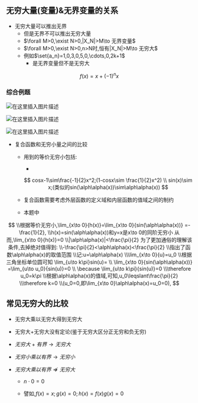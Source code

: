 

## 无穷大量(变量)&无界变量的关系

- 无穷大量可以推出无界
  - 但是无界不可以推出无穷大量
  - $\forall M>0,\exist N>0,|X_N|>M\to  无界变量$
  - $\forall M>0,\exist N>0,n>N时,恒有|X_N|>M\to  无穷大$
  - 例如$\set{a_n}=1,0,3,0,5,0,\cdots,0,2k+1$
    - 是无界变量但不是无穷大

$$
f(x)={x+(-1)^{n}x}
$$

### 综合例题

![在这里插入图片描述](https://img-blog.csdnimg.cn/fbabbf2d42e74c109b998b0509519f4b.png)

![在这里插入图片描述](https://img-blog.csdnimg.cn/492cda7d4a6141a39922a8eeb49116f8.png)

![在这里插入图片描述](https://img-blog.csdnimg.cn/2cad30aac91641878731df8a2813ad49.png)


- 复合函数和无穷小量之间的比较

  - 用到的等价无穷小包括:

    - 

      $$
      cosx-1\sim\frac{-1}{2}x^2;(1-cosx\sim \frac{1}{2}x^2)
      \\
      sin(x)\sim x;(类似的sin(\alph\alpha(x))\sim\alph\alpha(x))
      $$

  - 复合函数需要考虑外层函数的定义域和内层函数的值域之间的制约

  - 本题中

$$
\\根据等价无穷小,\lim_{x\to 0}{h(x)}=\lim_{x\to 0}{sin(\alph\alpha(x))}
=-\frac{1}{2},
\\h(x)=sin(\alph\alpha(x))和y=x是x\to 0的同阶无穷小
从而,\lim_{x\to 0}{h(x)}=0
\\|\alph\alpha(x)|<\frac{\pi}{2}
为了更加通俗的理解该条件,去掉绝对值得到:
\\-\frac{\pi}{2}<\alph\alpha(x)<\frac{\pi}{2}
\\指出了函数\alph\alpha(x)的取值范围
\\记:u=\alph\alpha(x)
\\\lim_{x\to 0}{u}=u_0
\\根据三角坐标单位圆可知
\lim_{u\to  k\pi}sin(u)=
\\ \lim_{x\to  0}{sin(\alph\alpha(x))}
=\lim_{u\to  u_0}{sin(u)}=0
\\
\because
\lim_{u\to  k\pi}{sin(u)}=0
\\\therefore u_0=k\pi
\\根据\alph\alpha(x)的值域,可知,u_0\leqslant\frac{\pi}{2}
\\\therefore k=0
\\(u_0=0,即\lim_{x\to  0}\alph\alpha(x)=u_0=0),
$$





## 常见无穷大的比较



- 无穷大乘以无穷大得到无穷大

- 无穷大+无穷大没有定论(鉴于无穷大区分正无穷和负无穷)
- $无穷大+有界\to 无穷大$
- $无穷小乘以有界\to 无穷小$

- $无穷大乘以有界\nRightarrow 无穷大$

  - $n\cdot 0=0$

  - 譬如,$f(x)=x;g(x)=0;h(x)=f(x)g(x)=0$



